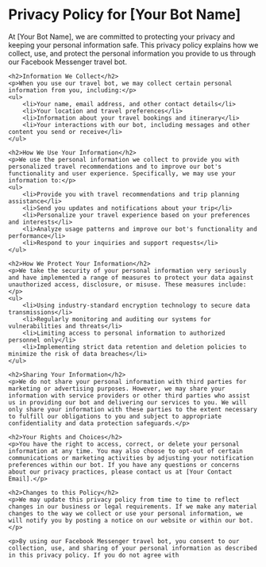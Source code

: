 <!DOCTYPE html>
<html>
<head>
	<meta charset="UTF-8">
	<title>Privacy Policy - [Your Bot Name]</title>
</head>
<body>
	<h1>Privacy Policy for [Your Bot Name]</h1>
	<p>At [Your Bot Name], we are committed to protecting your privacy and keeping your personal information safe. This privacy policy explains how we collect, use, and protect the personal information you provide to us through our Facebook Messenger travel bot.</p>

	<h2>Information We Collect</h2>
	<p>When you use our travel bot, we may collect certain personal information from you, including:</p>
	<ul>
		<li>Your name, email address, and other contact details</li>
		<li>Your location and travel preferences</li>
		<li>Information about your travel bookings and itinerary</li>
		<li>Your interactions with our bot, including messages and other content you send or receive</li>
	</ul>

	<h2>How We Use Your Information</h2>
	<p>We use the personal information we collect to provide you with personalized travel recommendations and to improve our bot's functionality and user experience. Specifically, we may use your information to:</p>
	<ul>
		<li>Provide you with travel recommendations and trip planning assistance</li>
		<li>Send you updates and notifications about your trip</li>
		<li>Personalize your travel experience based on your preferences and interests</li>
		<li>Analyze usage patterns and improve our bot's functionality and performance</li>
		<li>Respond to your inquiries and support requests</li>
	</ul>

	<h2>How We Protect Your Information</h2>
	<p>We take the security of your personal information very seriously and have implemented a range of measures to protect your data against unauthorized access, disclosure, or misuse. These measures include:</p>
	<ul>
		<li>Using industry-standard encryption technology to secure data transmissions</li>
		<li>Regularly monitoring and auditing our systems for vulnerabilities and threats</li>
		<li>Limiting access to personal information to authorized personnel only</li>
		<li>Implementing strict data retention and deletion policies to minimize the risk of data breaches</li>
	</ul>

	<h2>Sharing Your Information</h2>
	<p>We do not share your personal information with third parties for marketing or advertising purposes. However, we may share your information with service providers or other third parties who assist us in providing our bot and delivering our services to you. We will only share your information with these parties to the extent necessary to fulfill our obligations to you and subject to appropriate confidentiality and data protection safeguards.</p>

	<h2>Your Rights and Choices</h2>
	<p>You have the right to access, correct, or delete your personal information at any time. You may also choose to opt-out of certain communications or marketing activities by adjusting your notification preferences within our bot. If you have any questions or concerns about our privacy practices, please contact us at [Your Contact Email].</p>

	<h2>Changes to this Policy</h2>
	<p>We may update this privacy policy from time to time to reflect changes in our business or legal requirements. If we make any material changes to the way we collect or use your personal information, we will notify you by posting a notice on our website or within our bot.</p>

	<p>By using our Facebook Messenger travel bot, you consent to our collection, use, and sharing of your personal information as described in this privacy policy. If you do not agree with
